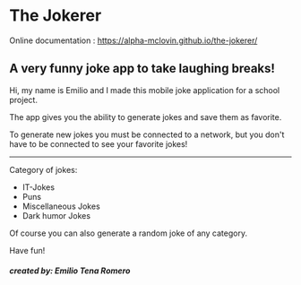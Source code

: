# The Jokerer
Online documentation : https://alpha-mclovin.github.io/the-jokerer/

## A very funny joke app to take laughing breaks!

Hi, my name is Emilio and I made this mobile joke application for a school project.

The app gives you the ability to generate jokes and save them as favorite.

To generate new jokes you must be connected to a network, but you don't have to be connected to see your favorite jokes!

-------------

Category of jokes:
* IT-Jokes
* Puns
* Miscellaneous Jokes
* Dark humor Jokes
  
Of course you can also generate a random joke of any category.

Have fun!


##### created by: Emilio Tena Romero
